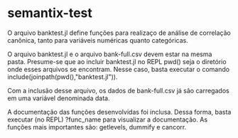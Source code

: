 # semantix-test

O arquivo banktest.jl define funções para realizaço de análise de correlação canônica, tanto para variáveis numéricas quanto categóricas.

O arquivo banktest.jl e o arquivo bank-full.csv devem estar na mesma pasta. Presume-se que ao incluir banktest.jl no REPL pwd() seja o diretório onde esses arquivos se encontram. Nesse caso, basta executar o comando include(joinpath(pwd(),"banktest.jl")).

Com a inclusão desse arquivo, os dados de bank-full.csv já são carregados em uma variável denominada data.

A documentação das funções desenvolvidas foi inclusa. Dessa forma, basta executar (no REPL) ?func_name para visualizar a documentação. As funções mais importantes são: getlevels, dummify e cancorr.
